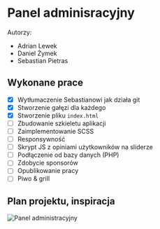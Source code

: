 # Panel adminisracyjny
Autorzy:
 - Adrian Lewek
 - Daniel Żymek
 - Sebastian Pietras
## Wykonane prace
 - [x] Wytłumaczenie Sebastianowi jak działa git
 - [x] Stworzenie gałęzi dla każdego
 - [x] Stworzenie pliku `index.html`
 - [ ] Zbudowanie szkieletu aplikacji
 - [ ] Zaimplementowanie SCSS
 - [ ] Responsywność
 - [ ] Skrypt JS z opiniami użytkowników na sliderze
 - [ ] Podłączenie od bazy danych (PHP)
 - [ ] Zdobycie sponsorów
 - [ ] Opublikowanie pracy
 - [ ] Piwo & grill

 ## Plan projektu, inspiracja
![Panel administracyjny](https://windu.org/data/files/image/r/thumbs/940_626_fit_original_99_dsndnw.png)

